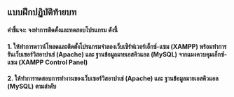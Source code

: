 ## แบบฝึกปฏิบัติท้ายบท
#### คำชี้แจง: จงทำการติดตั้งและทดสอบโปรแกรม ดังนี้

#### 1. ให้ทำการดาวน์โหลดและติดตั้งโปรแกรมจำลองเว็บเซิร์ฟเวอร์เอ็กซ์-แซม (XAMPP) พร้อมทำการรันเว็บเซอร์วิสอาปาเช่ (Apache) และ ฐานข้อมูลมายเอสคิวแอล (MySQL) จากแผงควบคุมเอ็กซ์-แซม (XAMPP Control Panel)
#### 2. ให้ทำการทดสอบการทำงานของเว็บเซอร์วิสอาปาเช่ (Apache) และ ฐานข้อมูลมายเอสคิวแอล (MySQL) ตามลำดับ